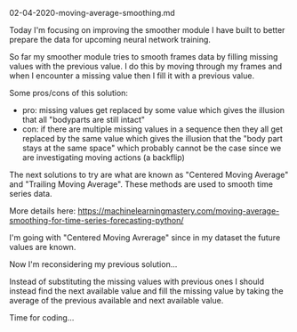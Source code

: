 02-04-2020-moving-average-smoothing.md

Today I'm focusing on improving the smoother module I have built to better prepare the data for upcoming neural network training.

So far my smoother module tries to smooth frames data by filling missing values with the previous value. I do this by moving through my frames and when I encounter a missing value then I fill it with a previous value.

Some pros/cons of this solution:

* pro: missing values get replaced by some value which gives the illusion that all "bodyparts are still intact"
* con: if there are multiple missing values in a sequence then they all get replaced by the same value which gives the illusion that the "body part stays at the same space" which probably cannot be the case since we are investigating moving actions (a backflip)

The next solutions to try are what are known as "Centered Moving Average" and "Trailing Moving Average". These methods are used to smooth time series data.

More details here: https://machinelearningmastery.com/moving-average-smoothing-for-time-series-forecasting-python/

I'm going with "Centered Moving Avrerage" since in my dataset the future values are known.

Now I'm reconsidering my previous solution...

Instead of substituting the missing values with previous ones I should instead find the next available value and fill the missing value by taking the average of the previous available and next available value.

Time for coding...


